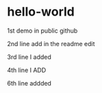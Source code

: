 # hello-world
1st demo in public github

2nd line add in the readme edit

3rd line I added

4th line I ADD

6th line addded


